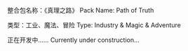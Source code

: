 整合包名称：《真理之路》
Pack Name: Path of Truth

类型：工业、魔法、冒险
Type: Industry & Magic & Adventure

正在开发中……
Currently under construction...